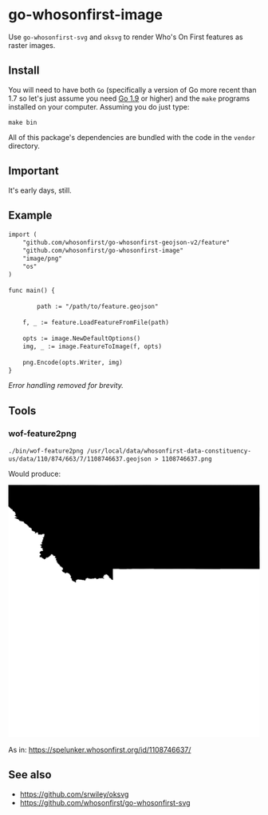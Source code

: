 # go-whosonfirst-image

Use `go-whosonfirst-svg` and `oksvg` to render Who's On First features as raster images.

## Install

You will need to have both `Go` (specifically a version of Go more recent than 1.7 so let's just assume you need [Go 1.9](https://golang.org/dl/) or higher) and the `make` programs installed on your computer. Assuming you do just type:

```
make bin
```

All of this package's dependencies are bundled with the code in the `vendor` directory.

## Important

It's early days, still.

## Example

```
import (
	"github.com/whosonfirst/go-whosonfirst-geojson-v2/feature"
	"github.com/whosonfirst/go-whosonfirst-image"
	"image/png"
	"os"
)

func main() {

     	path := "/path/to/feature.geojson"
	
	f, _ := feature.LoadFeatureFromFile(path)

	opts := image.NewDefaultOptions()
	img, _ := image.FeatureToImage(f, opts)

	png.Encode(opts.Writer, img)
}
```

_Error handling removed for brevity._

## Tools

### wof-feature2png

```
./bin/wof-feature2png /usr/local/data/whosonfirst-data-constituency-us/data/110/874/663/7/1108746637.geojson > 1108746637.png
```

Would produce:

![](images/1108746637.png)

As in: https://spelunker.whosonfirst.org/id/1108746637/

## See also

* https://github.com/srwiley/oksvg
* https://github.com/whosonfirst/go-whosonfirst-svg
